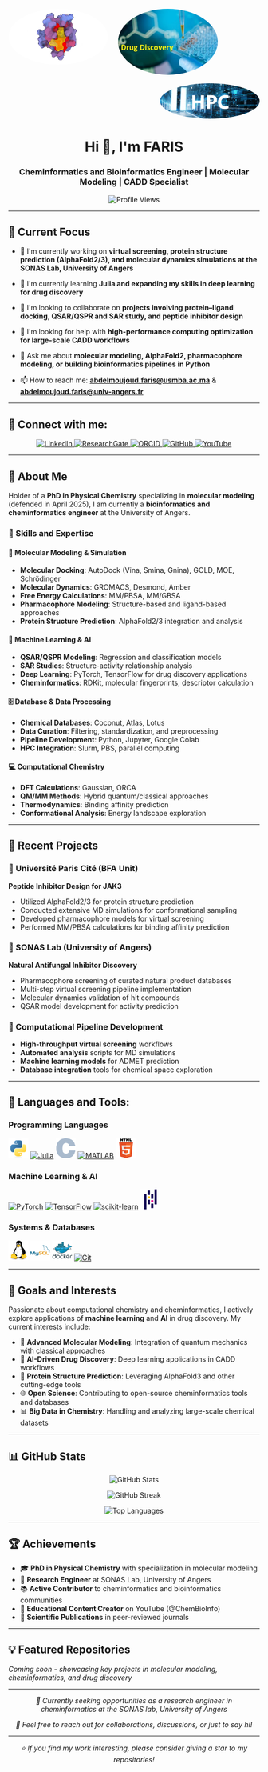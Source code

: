 <p align="center">
  
<p>
  <img src="https://github.com/AbdelmoujoudFaris/ChemBio/blob/main/1520236556533.jpg?raw=true" alt="Middle Image" width="200" style="border-radius: 50%; margin: 0 20px; display: inline-block;"/>
  
  <img src="https://github.com/AbdelmoujoudFaris/ChemBio/blob/main/Human-Protein-in-Three-Dimensional-Space.gif?raw=true" alt="Left Image" width="200" style="border-radius: 50%; float: left;"/>
</p>  

  <img src="https://github.com/AbdelmoujoudFaris/ChemBio/blob/main/hpc.png?raw=true" alt="center" width="200" style="border-radius: 100%; float: right;"/>
  
</p>
<div style="clear: both;"></div>



<h1 align="center">Hi 👋, I'm FARIS</h1>
<h3 align="center">Cheminformatics and Bioinformatics Engineer | Molecular Modeling | CADD Specialist</h3>

<p align="center">
  <img src="https://komarev.com/ghpvc/?username=AbdelmoujoudFaris&label=Profile%20views&color=0e75b6&style=flat" alt="Profile Views" />
</p>

---

## 🔬 Current Focus

- 🔭 I'm currently working on **virtual screening, protein structure prediction (AlphaFold2/3), and molecular dynamics simulations at the SONAS Lab, University of Angers**

- 🌱 I'm currently learning **Julia and expanding my skills in deep learning for drug discovery**

- 👯 I'm looking to collaborate on **projects involving protein–ligand docking, QSAR/QSPR and SAR study, and peptide inhibitor design**

- 🤝 I'm looking for help with **high-performance computing optimization for large-scale CADD workflows**

- 💬 Ask me about **molecular modeling, AlphaFold2, pharmacophore modeling, or building bioinformatics pipelines in Python**

- 📫 How to reach me: **abdelmoujoud.faris@usmba.ac.ma** & **abdelmoujoud.faris@univ-angers.fr**

---

## 🔗 Connect with me:

<p align="center">
  <a href="https://www.linkedin.com/in/faris-a-69b0ab1a7/" target="_blank">
    <img src="https://img.shields.io/badge/LinkedIn-0077B5?style=for-the-badge&logo=linkedin&logoColor=white" alt="LinkedIn"/>
  </a>
  <a href="https://www.researchgate.net/profile/Abdelmoujoud-Faris?ev=hdr_xprf" target="_blank">
    <img src="https://img.shields.io/badge/ResearchGate-00CCBB?style=for-the-badge&logo=ResearchGate&logoColor=white" alt="ResearchGate"/>
  </a>
  <a href="https://orcid.org/0000-0003-4497-5013" target="_blank">
    <img src="https://img.shields.io/badge/ORCID-A6CE39?style=for-the-badge&logo=orcid&logoColor=white" alt="ORCID"/>
  </a>
  <a href="https://github.com/AbdelmoujoudFaris" target="_blank">
    <img src="https://img.shields.io/badge/GitHub-100000?style=for-the-badge&logo=github&logoColor=white" alt="GitHub"/>
  </a>
  <a href="https://www.youtube.com/@ChemBioInfo/playlists" target="_blank">
    <img src="https://img.shields.io/badge/YouTube-FF0000?style=for-the-badge&logo=youtube&logoColor=white" alt="YouTube"/>
  </a>
</p>

---

## 🧪 About Me

Holder of a **PhD in Physical Chemistry** specializing in **molecular modeling** (defended in April 2025), I am currently a **bioinformatics and cheminformatics engineer** at the University of Angers.

### 💼 Skills and Expertise

#### 🧬 Molecular Modeling & Simulation
- **Molecular Docking**: AutoDock (Vina, Smina, Gnina), GOLD, MOE, Schrödinger
- **Molecular Dynamics**: GROMACS, Desmond, Amber
- **Free Energy Calculations**: MM/PBSA, MM/GBSA
- **Pharmacophore Modeling**: Structure-based and ligand-based approaches
- **Protein Structure Prediction**: AlphaFold2/3 integration and analysis

#### 🤖 Machine Learning & AI
- **QSAR/QSPR Modeling**: Regression and classification models
- **SAR Studies**: Structure-activity relationship analysis
- **Deep Learning**: PyTorch, TensorFlow for drug discovery applications
- **Cheminformatics**: RDKit, molecular fingerprints, descriptor calculation

#### 🗄️ Database & Data Processing
- **Chemical Databases**: Coconut, Atlas, Lotus
- **Data Curation**: Filtering, standardization, and preprocessing
- **Pipeline Development**: Python, Jupyter, Google Colab
- **HPC Integration**: Slurm, PBS, parallel computing

#### 💻 Computational Chemistry
- **DFT Calculations**: Gaussian, ORCA
- **QM/MM Methods**: Hybrid quantum/classical approaches
- **Thermodynamics**: Binding affinity prediction
- **Conformational Analysis**: Energy landscape exploration

---

## 🚀 Recent Projects

### 🔬 Université Paris Cité (BFA Unit)
**Peptide Inhibitor Design for JAK3**
- Utilized AlphaFold2/3 for protein structure prediction
- Conducted extensive MD simulations for conformational sampling
- Developed pharmacophore models for virtual screening
- Performed MM/PBSA calculations for binding affinity prediction

### 🍄 SONAS Lab (University of Angers)
**Natural Antifungal Inhibitor Discovery**
- Pharmacophore screening of curated natural product databases
- Multi-step virtual screening pipeline implementation
- Molecular dynamics validation of hit compounds
- QSAR model development for activity prediction

### 🧪 Computational Pipeline Development
- **High-throughput virtual screening** workflows
- **Automated analysis** scripts for MD simulations
- **Machine learning models** for ADMET prediction
- **Database integration** tools for chemical space exploration

---

## 🧰 Languages and Tools:

### Programming Languages
<p align="left">
  <a href="https://www.python.org" target="_blank"><img src="https://raw.githubusercontent.com/devicons/devicon/master/icons/python/python-original.svg" alt="Python" width="40" height="40"/></a>
  <a href="https://julialang.org/" target="_blank"><img src="https://upload.wikimedia.org/wikipedia/commons/1/1f/Julia_Programming_Language_Logo.svg" alt="Julia" width="40" height="40"/></a>
  <a href="https://www.cprogramming.com/" target="_blank"><img src="https://raw.githubusercontent.com/devicons/devicon/master/icons/c/c-original.svg" alt="C" width="40" height="40"/></a>
  <a href="https://www.mathworks.com/" target="_blank"><img src="https://upload.wikimedia.org/wikipedia/commons/2/21/Matlab_Logo.png" alt="MATLAB" width="40" height="40"/></a>
  <a href="https://www.w3.org/html/" target="_blank"><img src="https://raw.githubusercontent.com/devicons/devicon/master/icons/html5/html5-original-wordmark.svg" alt="HTML5" width="40" height="40"/></a>
</p>

### Machine Learning & AI
<p align="left">
  <a href="https://pytorch.org/" target="_blank"><img src="https://www.vectorlogo.zone/logos/pytorch/pytorch-icon.svg" alt="PyTorch" width="40" height="40"/></a>
  <a href="https://www.tensorflow.org" target="_blank"><img src="https://www.vectorlogo.zone/logos/tensorflow/tensorflow-icon.svg" alt="TensorFlow" width="40" height="40"/></a>
  <a href="https://scikit-learn.org/" target="_blank"><img src="https://upload.wikimedia.org/wikipedia/commons/0/05/Scikit_learn_logo_small.svg" alt="scikit-learn" width="40" height="40"/></a>
  <a href="https://pandas.pydata.org/" target="_blank"><img src="https://raw.githubusercontent.com/devicons/devicon/2ae2a900d2f041da66e950e4d48052658d850630/icons/pandas/pandas-original.svg" alt="pandas" width="40" height="40"/></a>
</p>

### Systems & Databases
<p align="left">
  <a href="https://www.linux.org/" target="_blank"><img src="https://raw.githubusercontent.com/devicons/devicon/master/icons/linux/linux-original.svg" alt="Linux" width="40" height="40"/></a>
  <a href="https://www.mysql.com/" target="_blank"><img src="https://raw.githubusercontent.com/devicons/devicon/master/icons/mysql/mysql-original-wordmark.svg" alt="MySQL" width="40" height="40"/></a>
  <a href="https://www.docker.com/" target="_blank"><img src="https://raw.githubusercontent.com/devicons/devicon/master/icons/docker/docker-original-wordmark.svg" alt="Docker" width="40" height="40"/></a>
  <a href="https://git-scm.com/" target="_blank"><img src="https://www.vectorlogo.zone/logos/git-scm/git-scm-icon.svg" alt="Git" width="40" height="40"/></a>
</p>

---

## 🎯 Goals and Interests

Passionate about computational chemistry and cheminformatics, I actively explore applications of **machine learning** and **AI** in drug discovery. My current interests include:

- 🔬 **Advanced Molecular Modeling**: Integration of quantum mechanics with classical approaches
- 🤖 **AI-Driven Drug Discovery**: Deep learning applications in CADD workflows
- 🧬 **Protein Structure Prediction**: Leveraging AlphaFold3 and other cutting-edge tools
- 🌐 **Open Science**: Contributing to open-source cheminformatics tools and databases
- 📊 **Big Data in Chemistry**: Handling and analyzing large-scale chemical datasets

---

## 📊 GitHub Stats

<p align="center">
  <img src="https://github-readme-stats.vercel.app/api?username=AbdelmoujoudFaris&show_icons=true&theme=radical" alt="GitHub Stats" />
</p>

<p align="center">
  <img src="https://github-readme-streak-stats.herokuapp.com/?user=AbdelmoujoudFaris&theme=radical" alt="GitHub Streak" />
</p>

<p align="center">
  <img src="https://github-readme-stats.vercel.app/api/top-langs/?username=AbdelmoujoudFaris&layout=compact&theme=radical" alt="Top Languages" />
</p>

---

## 🏆 Achievements

- 🎓 **PhD in Physical Chemistry** with specialization in molecular modeling
- 🔬 **Research Engineer** at SONAS Lab, University of Angers
- 📚 **Active Contributor** to cheminformatics and bioinformatics communities
- 🎥 **Educational Content Creator** on YouTube (@ChemBioInfo)
- 📝 **Scientific Publications** in peer-reviewed journals

---

## 💡 Featured Repositories

*Coming soon - showcasing key projects in molecular modeling, cheminformatics, and drug discovery*

---

<p align="center">
  <i>📍 Currently seeking opportunities as a research engineer in cheminformatics at the SONAS lab, University of Angers</i>
</p>

<p align="center">
  <i>💬 Feel free to reach out for collaborations, discussions, or just to say hi!</i>
</p>

---

<p align="center">
  <i>⭐ If you find my work interesting, please consider giving a star to my repositories!</i>
</p>
